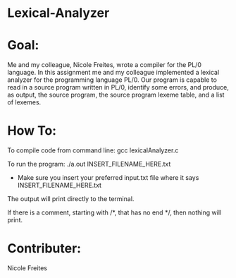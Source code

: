 # Lexical-Analyzer

# Goal:
Me and my colleague, Nicole Freites, wrote a compiler for the PL/0 language. In this assignment me and my colleague implemented a lexical analyzer for the programming language PL/0. Our program is capable to read in a source program written in PL/0, identify some errors, and produce, as output, the source program, the source program lexeme table, and a list of lexemes.

# How To:

To compile code from command line:
gcc lexicalAnalyzer.c

To run the program:
./a.out INSERT_FILENAME_HERE.txt
- Make sure you insert your preferred input.txt file where it says INSERT_FILENAME_HERE.txt

The output will print directly to the terminal.

If there is a comment, starting with /*, that has no end */, then nothing will print.

# Contributer:
Nicole Freites


